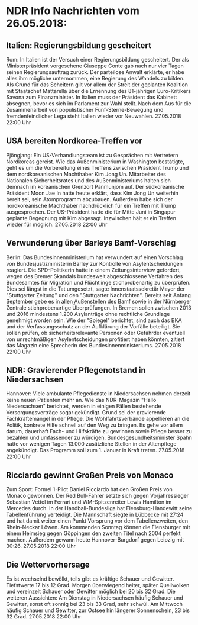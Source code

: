 # NDR Info Nachrichten vom 26.05.2018:


## Italien: Regierungsbildung gescheitert
Rom: In Italien ist der Versuch einer Regierungsbildung gescheitert. Der als Ministerpräsident vorgesehene Giuseppe Conte gab nach nur vier Tagen seinen Regierungsauftrag zurück. Der parteilose Anwalt erklärte, er habe alles ihm mögliche unternommen, eine Regierung des Wandels zu bilden. Als Grund für das Scheitern gilt vor allem der Streit der geplanten Koalition mit Staatschef Mattarella über die Ernennung des 81-jährigen Euro-Kritikers Savona zum Finanzminister. In Italien muss der Präsident das Kabinett absegnen, bevor es sich im Parlament zur Wahl stellt. Nach dem Aus für die Zusammenarbeit von populistischer Fünf-Sterne-Bewegung und fremdenfeindlicher Lega steht Italien wieder vor Neuwahlen. 27.05.2018 22:00 Uhr 

## USA bereiten Nordkorea-Treffen vor
Pjöngjang: Ein US-Verhandlungsteam ist zu Gesprächen mit Vertretern Nordkoreas gereist. Wie das Außenministerium in Washington bestätigte, geht es um die Vorbereitung eines Treffens zwischen Präsident Trump und dem nordkoreanischen Machthaber Kim Jong Un. Mitarbeiter des Nationalen Sicherheitsrates und des Außenministeriums halten sich demnach im koreanischen Grenzort Panmunjom auf. Der südkoreanische Präsident Moon Jae In hatte heute erklärt, dass Kim Jong Un weiterhin bereit sei, sein Atomprogramm abzubauen. Außerdem habe sich der nordkoreanische Machthaber nachdrücklich für ein Treffen mit Trump ausgesprochen. Der US-Präsident hatte die für Mitte Juni in Singapur geplante Begegnung mit Kim abgesagt. Inzwischen hält er ein Treffen wieder für möglich. 27.05.2018 22:00 Uhr 

## Verwunderung über Barleys Bamf-Vorschlag
Berlin: Das Bundesinnenministerium hat verwundert auf einen Vorschlag von Bundesjustizministerin Barley zur Kontrolle von Asylentscheidungen reagiert. Die SPD-Politikerin hatte in einem Zeitungsinterview gefordert, wegen des Bremer Skandals bundesweit abgeschlossene Verfahren des Bundesamtes für Migration und Flüchtlinge stichprobenartig zu überprüfen. Dies sei längst in die Tat umgesetzt, sagte Innenstaatssekretär Mayer der "Stuttgarter Zeitung" und den "Stuttgarter Nachrichten". Bereits seit Anfang September gebe es in allen Außenstellen des Bamf sowie in der Nürnberger Zentrale stichprobenartige Überprüfungen. In Bremen sollen zwischen 2013 und 2016 mindestens 1.200 Asylanträge ohne rechtliche Grundlage genehmigt worden sein. Wie der "Spiegel" berichtet, sind auch das BKA und der Verfassungsschutz an der Aufklärung der Vorfälle beteiligt. Sie sollen prüfen, ob sicherheitsrelevante Personen oder Gefährder eventuell von unrechtmäßigen Asylentscheidungen profitiert haben könnten, zitiert das Magazin eine Sprecherin des Bundesinnenministeriums. 27.05.2018 22:00 Uhr 

## NDR: Gravierender Pflegenotstand in Niedersachsen
Hannover: Viele ambulante Pflegedienste in Niedersachsen nehmen derzeit keine neuen Patienten mehr an. Wie das NDR-Magazin "Hallo Niedersachsen" berichtet, werden in einigen Fällen bestehende Versorgungsverträge sogar gekündigt. Grund sei der gravierende Fachkräftemangel in der Pflege. Die Wohlfahrtsverbände appellieren an die Politik, konkrete Hilfe schnell auf den Weg zu bringen. Es gehe vor allem darum, dauerhaft Fach- und Hilfskräfte zu gewinnen sowie Pflege besser zu bezahlen und umfassender zu würdigen. Bundesgesundheitsminister Spahn hatte vor wenigen Tagen 13.000 zusätzliche Stellen in der Altenpflege angekündigt. Das Programm soll zum 1. Januar in Kraft treten. 27.05.2018 22:00 Uhr 

## Ricciardo gewinnt Großen Preis von Monaco
Zum Sport: Formel 1-Pilot Daniel Ricciardo hat den Großen Preis von Monaco gewonnen. Der Red Bull-Fahrer setzte sich gegen Vorjahressieger Sebastian Vettel im Ferrari und WM-Spitzenreiter Lewis Hamilton im Mercedes durch. In der Handball-Bundesliga hat Flensburg-Handewitt seine Tabellenführung verteidigt. Die Mannschaft siegte in Lübbecke mit 27:24 und hat damit weiter einen Punkt Vorsprung vor dem Tabellenzweiten, den Rhein-Neckar Löwen. Am kommenden Sonntag können die Flensburger mit einem Heimsieg gegen Göppingen den zweiten Titel nach 2004 perfekt machen. Außerdem gewann heute Hannover-Burgdorf gegen Leipzig mit 30:26. 27.05.2018 22:00 Uhr 

## Die Wettervorhersage
Es ist wechselnd bewölkt, teils gibt es kräftige Schauer und Gewitter. Tiefstwerte 17 bis 12 Grad. Morgen überwiegend heiter, später Quellwolken und vereinzelt Schauer oder Gewitter möglich bei 20 bis 32 Grad. Die weiteren Aussichten: Am Dienstag in Niedersachsen häufig Schauer und Gewitter, sonst oft sonnig bei 23 bis 33 Grad, sehr schwül. Am Mittwoch häufig Schauer und Gewitter, zur Ostsee hin längerer Sonnenschein, 23 bis 32 Grad. 27.05.2018 22:00 Uhr 
